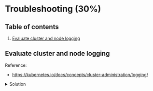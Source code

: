 # Troubleshooting (30%)

## Table of contents
1. [Evaluate cluster and node logging](#evaluate-cluster-and-node-logging)

## Evaluate cluster and node logging
Reference: 
- https://kubernetes.io/docs/concepts/cluster-administration/logging/

<details>
<summary>Solution</summary>


</details>